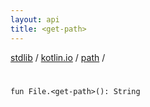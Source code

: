 ```yaml
---
layout: api
title: <get-path>
---
```

[stdlib](../../index.html) / [kotlin.io](../index.html) / [path](index.html) / [<get-path>](_get-path_.html)

# <get-path>

```
fun File.<get-path>(): String
```
